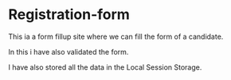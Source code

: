 # Registration-form

This ia a form fillup site where we can fill the form of a candidate.

In this i have also validated the form.

I have also stored all the data in the Local Session Storage.
